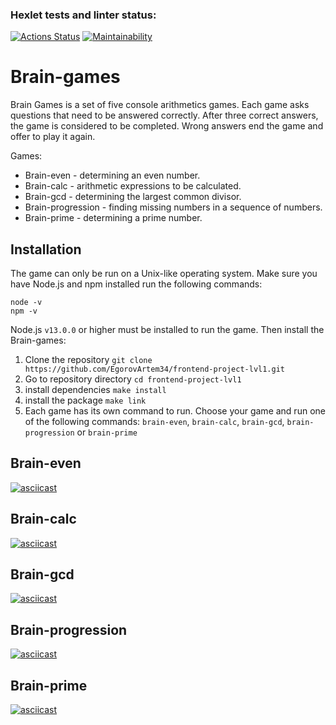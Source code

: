 ### Hexlet tests and linter status:
[![Actions Status](https://github.com/EgorovArtem34/frontend-project-lvl1/workflows/hexlet-check/badge.svg)](https://github.com/EgorovArtem34/frontend-project-lvl1/actions)
[![Maintainability](https://api.codeclimate.com/v1/badges/0d40d73e532b192a3a7a/maintainability)](https://codeclimate.com/github/EgorovArtem34/frontend-project-lvl1/maintainability)
# Brain-games
Brain Games is a set of five console arithmetics games.
Each game asks questions that need to be answered correctly. After three correct answers, the game is considered to be completed. Wrong answers end the game and offer to play it again.

Games:
+ Brain-even - determining an even number.
+ Brain-calc - arithmetic expressions to be calculated.
+ Brain-gcd - determining the largest common divisor.
+ Brain-progression - finding missing numbers in a sequence of numbers.
+ Brain-prime - determining a prime number.
## Installation
The game can only be run on a Unix-like operating system.
Make sure you have Node.js and npm installed run the following commands:
```shell
node -v
npm -v 
```
Node.js `v13.0.0` or higher must be installed to run the game.
Then install the Brain-games:
1. Clone the repository `git clone https://github.com/EgorovArtem34/frontend-project-lvl1.git`
2. Go to repository directory `cd frontend-project-lvl1`
3. install dependencies `make install`
4. install the package `make link`
5. Each game has its own command to run. Choose your game and run one of the following commands: `brain-even`, `brain-calc`, `brain-gcd`, `brain-progression` or `brain-prime`
## Brain-even
[![asciicast](https://asciinema.org/a/V9gBjKWlo23I6h8xURtdLinx0.svg)](https://asciinema.org/a/V9gBjKWlo23I6h8xURtdLinx0)
## Brain-calc
[![asciicast](https://asciinema.org/a/WfewNvvCumK52A5g1BYpTRzQz.svg)](https://asciinema.org/a/WfewNvvCumK52A5g1BYpTRzQz)
## Brain-gcd
[![asciicast](https://asciinema.org/a/s0XzE2DFKOrIGJij7XrCO3VOH.svg)](https://asciinema.org/a/s0XzE2DFKOrIGJij7XrCO3VOH)
## Brain-progression
[![asciicast](https://asciinema.org/a/sHnlyyO07byl2wEETf1MffJnt.svg)](https://asciinema.org/a/sHnlyyO07byl2wEETf1MffJnt)
## Brain-prime
[![asciicast](https://asciinema.org/a/qL6HnkuXpP7XYG0WlgnsJSYLE.svg)](https://asciinema.org/a/qL6HnkuXpP7XYG0WlgnsJSYLE)